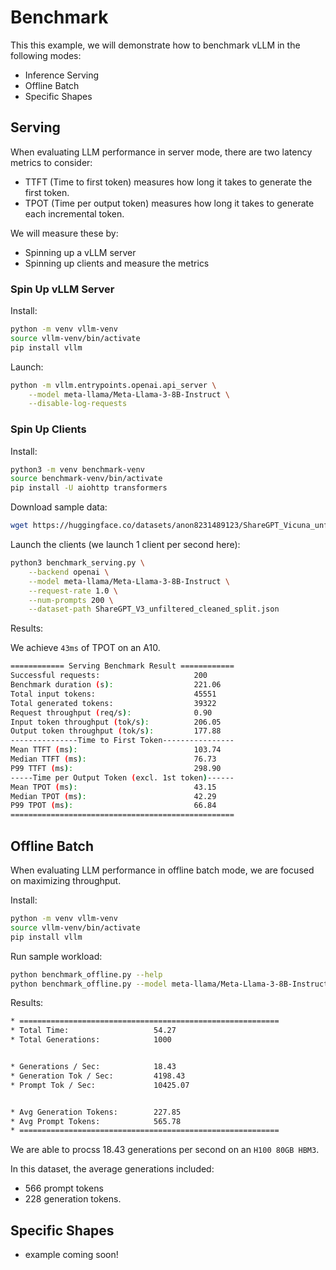 # Benchmark

This this example, we will demonstrate how to benchmark vLLM in the following modes:
- Inference Serving
- Offline Batch
- Specific Shapes

## Serving

When evaluating LLM performance in server mode, there are two latency metrics to consider:
- TTFT (Time to first token) measures how long it takes to generate the first token. 
- TPOT (Time per output token) measures how long it takes to generate each incremental token.

We will measure these by:
- Spinning up a vLLM server
- Spinning up clients and measure the metrics

### Spin Up vLLM Server

Install:

```bash
python -m venv vllm-venv
source vllm-venv/bin/activate
pip install vllm
```

Launch:

```bash
python -m vllm.entrypoints.openai.api_server \
    --model meta-llama/Meta-Llama-3-8B-Instruct \
    --disable-log-requests
```

### Spin Up Clients

Install:

```bash
python3 -m venv benchmark-venv
source benchmark-venv/bin/activate
pip install -U aiohttp transformers
```

Download sample data:

```bash
wget https://huggingface.co/datasets/anon8231489123/ShareGPT_Vicuna_unfiltered/resolve/main/ShareGPT_V3_unfiltered_cleaned_split.json
```

Launch the clients (we launch 1 client per second here):

```bash
python3 benchmark_serving.py \
    --backend openai \
    --model meta-llama/Meta-Llama-3-8B-Instruct \
    --request-rate 1.0 \
    --num-prompts 200 \
    --dataset-path ShareGPT_V3_unfiltered_cleaned_split.json
```

Results:

We achieve `43ms` of TPOT on an A10.

```bash
============ Serving Benchmark Result ============
Successful requests:                     200       
Benchmark duration (s):                  221.06    
Total input tokens:                      45551     
Total generated tokens:                  39322     
Request throughput (req/s):              0.90      
Input token throughput (tok/s):          206.05    
Output token throughput (tok/s):         177.88    
---------------Time to First Token----------------
Mean TTFT (ms):                          103.74    
Median TTFT (ms):                        76.73     
P99 TTFT (ms):                           298.90    
-----Time per Output Token (excl. 1st token)------
Mean TPOT (ms):                          43.15     
Median TPOT (ms):                        42.29     
P99 TPOT (ms):                           66.84     
==================================================
```

## Offline Batch

When evaluating LLM performance in offline batch mode, we are focused on maximizing throughput.

Install:

```bash
python -m venv vllm-venv
source vllm-venv/bin/activate
pip install vllm
```

Run sample workload:

```bash
python benchmark_offline.py --help
python benchmark_offline.py --model meta-llama/Meta-Llama-3-8B-Instruct
```

Results:

```bash
* ==========================================================
* Total Time:                   54.27
* Total Generations:            1000


* Generations / Sec:            18.43
* Generation Tok / Sec:         4198.43
* Prompt Tok / Sec:             10425.07


* Avg Generation Tokens:        227.85
* Avg Prompt Tokens:            565.78
* ==========================================================
```

We are able to procss 18.43 generations per second on an `H100 80GB HBM3`.

In this dataset, the average generations included:
- 566 prompt tokens
- 228 generation tokens.

## Specific Shapes

- example coming soon!